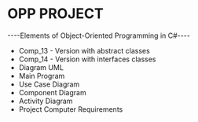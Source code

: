 # OPP PROJECT
----Elements of Object-Oriented Programming in C#----
* Comp_13 - Version with abstract classes
* Comp_14 - Version with interfaces classes 
* Diagram UML
* Main Program
* Use Case Diagram
* Component Diagram
* Activity Diagram
* Project Computer Requirements
